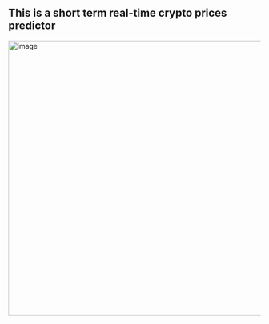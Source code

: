## This is a short term real-time crypto prices predictor

<img width="725" height="550" alt="image" src="https://github.com/user-attachments/assets/67c28c26-0f19-4824-8571-d6ce39b7d08c" />
